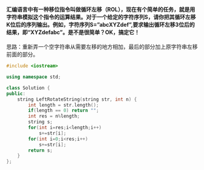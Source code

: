 #### 汇编语言中有一种移位指令叫做循环左移（ROL），现在有个简单的任务，就是用字符串模拟这个指令的运算结果。对于一个给定的字符序列S，请你把其循环左移K位后的序列输出。例如，字符序列S=”abcXYZdef”,要求输出循环左移3位后的结果，即“XYZdefabc”。是不是很简单？OK，搞定它！
思路：重新弄一个空字符串从需要左移的地方相加，最后的部分加上原字符串左移前面的部分。
```cpp
#include <iostream>

using namespace std;

class Solution {
public:
    string LeftRotateString(string str, int n) {
        int length = str.length();
        if(length == 0) return "";
        int res = n%length;
        string s;
        for(int i=res;i<length;i++)
            s+=str[i];
        for(int i=0;i<res;i++)
            s+=str[i];
        return s;
    }
};
```

